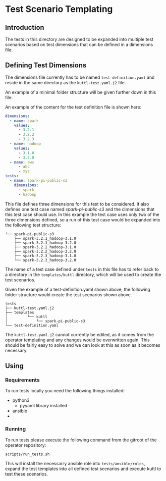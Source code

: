 # Test Scenario Templating
## Introduction
The tests in this directory are designed to be expanded into multiple test scenarios based on test dimensions that can be defined in a dimensions file.

## Defining Test Dimensions
The dimensions file currently has to be named `test-definition.yaml` and reside in the same directory as the `kuttl-test.yaml.j2` file.

An example of a minimal folder structure will be given further down in this file.

An example of the content for the test definition file is shown here:
````yaml
dimensions:
  - name: spark
    values:
      - 3.2.1
      - 3.2.2
      - 3.2.3
  - name: hadoop
    values:
      - 3.1.0
      - 3.2.0
  - name: aws
      - abc
      - xyz
tests:
  - name: spark-pi-public-s3
    dimensions:
      - spark
      - hadoop
````

This file defines three dimensions for this test to be considered. 
It also defines one test case named _spark-pi-public-s3_ and the dimensions that this test case should use. 
In this example the test case uses only two of the three dimensions defined, so a run of this test case would be expanded into the following test structure:

````
└── spark-pi-public-s3
    ├── spark-3.2.1_hadoop-3.1.0
    ├── spark-3.2.1_hadoop-3.2.0
    ├── spark-3.2.2_hadoop-3.1.0
    ├── spark-3.2.2_hadoop-3.2.0
    ├── spark-3.2.3_hadoop-3.1.0
    └── spark-3.2.3_hadoop-3.2.0
````

The name of a test case defined under `tests` in this file has to refer back to a directory in the `templates/kuttl` directory, which will be used to create the test scenarios.

Given the example of a test-definition.yaml shown above, the following folder structure would create the test scenarios shown above.
````
tests
├── kuttl-test.yaml.j2
├── templates
│         └── kuttl
│             └── spark-pi-public-s3
└── test-definition.yaml
````

The `kuttl-test.yaml.j2` cannot currently be edited, as it comes from the operator templating and any changes would be overwritten again.
This should be fairly easy to solve and we can look at this as soon as it becomes necessary.

## Using
### Requirements
To run tests locally you need the following things installed:

- python3
  - pyyaml library installed
- ansible
- 
### Running
To run tests please execute the following command from the gitroot of the operator repository:

`scripts/run_tests.sh`

This will install the necessarry ansible role into `tests/ansible/roles`, expand the test templates into all defined test scenarios and execute kuttl to test these scenarios.
